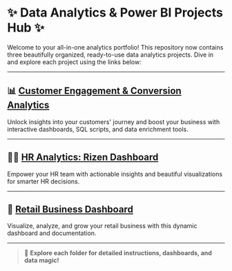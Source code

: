 
# ✨ Data Analytics & Power BI Projects Hub ✨

Welcome to your all-in-one analytics portfolio! This repository now contains three beautifully organized, ready-to-use data analytics projects. Dive in and explore each project using the links below:

---

## 📊 [Customer Engagement & Conversion Analytics](./Customer-Engagement-Analytics/README.md)
Unlock insights into your customers' journey and boost your business with interactive dashboards, SQL scripts, and data enrichment tools.

---

## 👩‍💼 [HR Analytics: Rizen Dashboard](./HR-Analytics-Rizen/README.md)
Empower your HR team with actionable insights and beautiful visualizations for smarter HR decisions.

---

## 🛒 [Retail Business Dashboard](./Retail-Business-Dashboard/README.md)
Visualize, analyze, and grow your retail business with this dynamic dashboard and documentation.

---

> 🚀 **Explore each folder for detailed instructions, dashboards, and data magic!**
